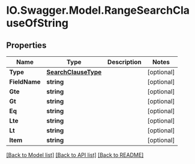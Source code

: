 # IO.Swagger.Model.RangeSearchClauseOfString
## Properties

Name | Type | Description | Notes
------------ | ------------- | ------------- | -------------
**Type** | [**SearchClauseType**](SearchClauseType.md) |  | [optional] 
**FieldName** | **string** |  | [optional] 
**Gte** | **string** |  | [optional] 
**Gt** | **string** |  | [optional] 
**Eq** | **string** |  | [optional] 
**Lte** | **string** |  | [optional] 
**Lt** | **string** |  | [optional] 
**Item** | **string** |  | [optional] 

[[Back to Model list]](../README.md#documentation-for-models) [[Back to API list]](../README.md#documentation-for-api-endpoints) [[Back to README]](../README.md)

